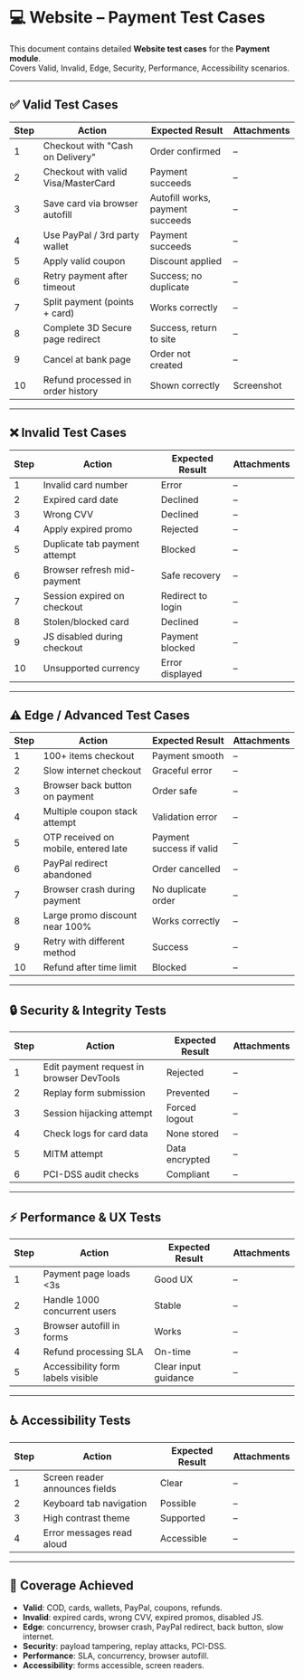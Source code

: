 # 💻 Website – Payment Test Cases

This document contains detailed **Website test cases** for the **Payment module**.  
Covers Valid, Invalid, Edge, Security, Performance, Accessibility scenarios.

---

## ✅ Valid Test Cases

| Step | Action | Expected Result | Attachments |
|------|--------|-----------------|-------------|
| 1 | Checkout with "Cash on Delivery" | Order confirmed | – |
| 2 | Checkout with valid Visa/MasterCard | Payment succeeds | – |
| 3 | Save card via browser autofill | Autofill works, payment succeeds | – |
| 4 | Use PayPal / 3rd party wallet | Payment succeeds | – |
| 5 | Apply valid coupon | Discount applied | – |
| 6 | Retry payment after timeout | Success; no duplicate | – |
| 7 | Split payment (points + card) | Works correctly | – |
| 8 | Complete 3D Secure page redirect | Success, return to site | – |
| 9 | Cancel at bank page | Order not created | – |
| 10 | Refund processed in order history | Shown correctly | Screenshot |

---

## ❌ Invalid Test Cases

| Step | Action | Expected Result | Attachments |
|------|--------|-----------------|-------------|
| 1 | Invalid card number | Error | – |
| 2 | Expired card date | Declined | – |
| 3 | Wrong CVV | Declined | – |
| 4 | Apply expired promo | Rejected | – |
| 5 | Duplicate tab payment attempt | Blocked | – |
| 6 | Browser refresh mid-payment | Safe recovery | – |
| 7 | Session expired on checkout | Redirect to login | – |
| 8 | Stolen/blocked card | Declined | – |
| 9 | JS disabled during checkout | Payment blocked | – |
| 10 | Unsupported currency | Error displayed | – |

---

## ⚠️ Edge / Advanced Test Cases

| Step | Action | Expected Result | Attachments |
|------|--------|-----------------|-------------|
| 1 | 100+ items checkout | Payment smooth | – |
| 2 | Slow internet checkout | Graceful error | – |
| 3 | Browser back button on payment | Order safe | – |
| 4 | Multiple coupon stack attempt | Validation error | – |
| 5 | OTP received on mobile, entered late | Payment success if valid | – |
| 6 | PayPal redirect abandoned | Order cancelled | – |
| 7 | Browser crash during payment | No duplicate order | – |
| 8 | Large promo discount near 100% | Works correctly | – |
| 9 | Retry with different method | Success | – |
| 10 | Refund after time limit | Blocked | – |

---

## 🔒 Security & Integrity Tests

| Step | Action | Expected Result | Attachments |
|------|--------|-----------------|-------------|
| 1 | Edit payment request in browser DevTools | Rejected | – |
| 2 | Replay form submission | Prevented | – |
| 3 | Session hijacking attempt | Forced logout | – |
| 4 | Check logs for card data | None stored | – |
| 5 | MITM attempt | Data encrypted | – |
| 6 | PCI-DSS audit checks | Compliant | – |

---

## ⚡ Performance & UX Tests

| Step | Action | Expected Result | Attachments |
|------|--------|-----------------|-------------|
| 1 | Payment page loads <3s | Good UX | – |
| 2 | Handle 1000 concurrent users | Stable | – |
| 3 | Browser autofill in forms | Works | – |
| 4 | Refund processing SLA | On-time | – |
| 5 | Accessibility form labels visible | Clear input guidance | – |

---

## ♿ Accessibility Tests

| Step | Action | Expected Result | Attachments |
|------|--------|-----------------|-------------|
| 1 | Screen reader announces fields | Clear | – |
| 2 | Keyboard tab navigation | Possible | – |
| 3 | High contrast theme | Supported | – |
| 4 | Error messages read aloud | Accessible | – |

---

## 📌 Coverage Achieved

- **Valid**: COD, cards, wallets, PayPal, coupons, refunds.  
- **Invalid**: expired cards, wrong CVV, expired promos, disabled JS.  
- **Edge**: concurrency, browser crash, PayPal redirect, back button, slow internet.  
- **Security**: payload tampering, replay attacks, PCI-DSS.  
- **Performance**: SLA, concurrency, browser autofill.  
- **Accessibility**: forms accessible, screen readers.  
